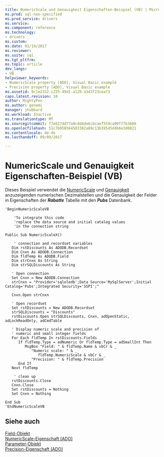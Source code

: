 ```yaml
---
title: NumericScale und Genauigkeit Eigenschaften-Beispiel (VB) | Microsoft Docs
ms.prod: sql-non-specified
ms.prod_service: drivers
ms.service: 
ms.component: reference
ms.technology:
- drivers
ms.custom: 
ms.date: 01/19/2017
ms.reviewer: 
ms.suite: sql
ms.tgt_pltfrm: 
ms.topic: article
dev_langs:
- VB
helpviewer_keywords:
- NumericScale property [ADO], Visual Basic example
- Precision property [ADO], Visual Basic example
ms.assetid: 9c1e2322-c225-49d1-a120-a343f23cea73
caps.latest.revision: 10
author: MightyPen
ms.author: genemi
manager: jhubbard
ms.workload: Inactive
ms.translationtype: MT
ms.sourcegitcommit: f7e6274d77a9cdd4de6cbcaef559ca99f77b3608
ms.openlocfilehash: 51c7b958564503382a89c13b39545d4b6e3d0821
ms.contentlocale: de-de
ms.lasthandoff: 09/09/2017

---
```

# <a name="numericscale-and-precision-properties-example-vb"></a>NumericScale und Genauigkeit Eigenschaften-Beispiel (VB)
Dieses Beispiel verwendet die [NumericScale](../../../ado/reference/ado-api/numericscale-property-ado.md) und [Genauigkeit](../../../ado/reference/ado-api/precision-property-ado.md) anzuzeigenden numerischen Dezimalstellen und die Genauigkeit der Felder in Eigenschaften der ***Rabatte*** Tabelle mit den  ***Pubs*** Datenbank.  
  
```  
'BeginNumericScaleVB  
  
    'To integrate this code  
    'replace the data source and initial catalog values  
    'in the connection string  
  
Public Sub NumericScaleX()  
  
    ' connection and recordset variables  
   Dim rstDiscounts As ADODB.Recordset  
   Dim Cnxn As ADODB.Connection  
   Dim fldTemp As ADODB.Field  
   Dim strCnxn As String  
   Dim strSQLDiscounts As String  
  
   ' Open connection  
   Set Cnxn = New ADODB.Connection  
   strCnxn = "Provider='sqloledb';Data Source='MySqlServer';Initial Catalog='Pubs';Integrated Security='SSPI';"  
  
   Cnxn.Open strCnxn  
  
   ' Open recordset  
   Set rstDiscounts = New ADODB.Recordset  
   strSQLDiscounts = "Discounts"  
   rstDiscounts.Open strSQLDiscounts, Cnxn, adOpenStatic, adLockReadOnly, adCmdTable  
  
   ' Display numeric scale and precision of  
   ' numeric and small integer fields  
   For Each fldTemp In rstDiscounts.Fields  
      If fldTemp.Type = adNumeric Or fldTemp.Type = adSmallInt Then  
         MsgBox "Field: " & fldTemp.Name & vbCr & _  
            "Numeric scale: " & _  
               fldTemp.NumericScale & vbCr & _  
            "Precision: " & fldTemp.Precision  
      End If  
   Next fldTemp  
  
    ' clean up  
   rstDiscounts.Close  
   Cnxn.Close  
   Set rstDiscounts = Nothing  
   Set Cnxn = Nothing  
  
End Sub  
'EndNumericScaleVB  
```  
  
## <a name="see-also"></a>Siehe auch  
 [Field-Objekt](../../../ado/reference/ado-api/field-object.md)   
 [NumericScale-Eigenschaft (ADO)](../../../ado/reference/ado-api/numericscale-property-ado.md)   
 [Parameter-Objekt](../../../ado/reference/ado-api/parameter-object.md)   
 [Precision-Eigenschaft (ADO)](../../../ado/reference/ado-api/precision-property-ado.md)

